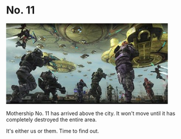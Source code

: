 # No. 11

![No. 11](../images/missions_thumbnails/M098.jpg)

Mothership No. 11 has arrived above the city. It won't move until it has completely destroyed the entire area.

It's either us or them. Time to find out.

